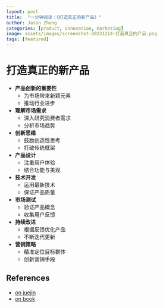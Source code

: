 ```yaml
---
layout: post
title:  "一分钟阅读：《打造真正的新产品》"
author: Jason Zhang
categories: [product, innovation, marketing]
image: assets/images/screenshot-20231214-打造真正的产品.png
tags: [featured]
---
```

# 打造真正的新产品

- **产品创新的重要性**
    - 为市场带来新颖元素
    - 推动行业进步
- **理解市场需求**
    - 深入研究消费者需求
    - 分析市场趋势
- **创新思维**
    - 鼓励创造性思考
    - 打破传统框架
- **产品设计**
    - 注重用户体验
    - 结合功能与美观
- **技术开发**
    - 运用最新技术
    - 保证产品质量
- **市场测试**
    - 验证产品概念
    - 收集用户反馈
- **持续改进**
    - 根据反馈优化产品
    - 不断迭代更新
- **营销策略**
    - 精准定位目标群体
    - 创新营销手段

## References
- [on juejin][links-1]
- [on book][links-2]


[links-1]: https://juejin.cn/post/7311949952455082035
[links-2]: https://github.com/junxinzhang/junxinzhang.github.io/blob/master/assets/books/打造真正的新产品_丹尼斯J_哈普特利_Z_Library.epub